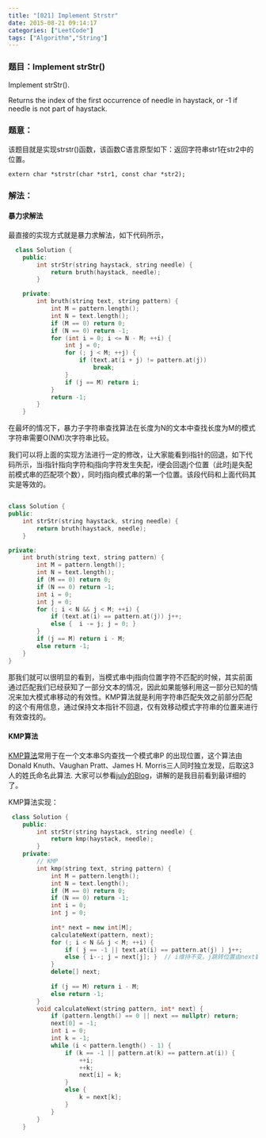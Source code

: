 ```yaml
---
title: "[021] Implement Strstr"
date: 2015-08-21 09:14:17
categories: ["LeetCode"]
tags: ["Algorithm","String"]
---
```


### 题目：Implement strStr()

Implement strStr().

Returns the index of the first occurrence of needle in haystack, or -1 if needle is not part of haystack.

<!-- more -->

### 题意：

该题目就是实现strstr()函数，该函数C语言原型如下：返回字符串str1在str2中的位置。

```
extern char *strstr(char *str1, const char *str2);
```


### 解法：

#### 暴力求解法

最直接的实现方式就是暴力求解法，如下代码所示，

``` C++
  class Solution {
	public:
		int strStr(string haystack, string needle) {
			return bruth(haystack, needle);
		}

	private:
		int bruth(string text, string pattern) {
			int M = pattern.length();
			int N = text.length();
			if (M == 0) return 0;
			if (N == 0) return -1;
			for (int i = 0; i <= N - M; ++i) {
				int j = 0;
				for (; j < M; ++j) {
					if (text.at(i + j) != pattern.at(j))
						break;
				}
				if (j == M) return i;
			}
			return -1;
		}
	}

```

在最坏的情况下，暴力子字符串查找算法在长度为N的文本中查找长度为M的模式字符串需要O(NM)次字符串比较。

我们可以将上面的实现方法进行一定的修改，让大家能看到i指针的回退，如下代码所示，当i指针指向字符和j指向字符发生失配，i便会回退j个位置（此时j是失配前模式串的匹配项个数），同时j指向模式串的第一个位置。该段代码和上面代码其实是等效的。

``` C++

class Solution {
public:
	int strStr(string haystack, string needle) {
		return bruth(haystack, needle);
	}

private:
	int bruth(string text, string pattern) {
		int M = pattern.length();
		int N = text.length();
		if (M == 0) return 0;
		if (N == 0) return -1;
		int i = 0;
		int j = 0;
		for (; i < N && j < M; ++i) {
			if (text.at(i) == pattern.at(j)) j++;
			else {	i -= j; j = 0; }
		}
		if (j == M) return i - M;
		else return -1;
	}
}

```

那我们就可以很明显的看到，当模式串中j指向位置字符不匹配的时候，其实前面通过匹配我们已经获知了一部分文本的情况，因此如果能够利用这一部分已知的情况来加大模式串移动的有效性。KMP算法就是利用字符串匹配失效之前部分匹配的这个有用信息，通过保持文本指针不回退，仅有效移动模式字符串的位置来进行有效查找的。


#### KMP算法

[KMP算法](https://en.wikipedia.org/wiki/Knuth%E2%80%93Morris%E2%80%93Pratt_algorithm)常用于在一个文本串S内查找一个模式串P 的出现位置，这个算法由Donald Knuth、Vaughan Pratt、James H. Morris三人同时独立发现，后取这3人的姓氏命名此算法.
大家可以参看[july的Blog](http://blog.csdn.net/tukangzheng/article/details/38438481)，讲解的是我目前看到最详细的了。

KMP算法实现：

```C++
 class Solution {
	public:
		int strStr(string haystack, string needle) {
			return kmp(haystack, needle);
		}
	private:
		// KMP
		int kmp(string text, string pattern) {
			int M = pattern.length();
			int N = text.length();
			if (M == 0) return 0;
			if (N == 0) return -1;
			int i = 0;
			int j = 0;
	
			int* next = new int[M];
			calculateNext(pattern, next);
			for (; i < N && j < M; ++i) {
				if ( j == -1 || text.at(i) == pattern.at(j) ) j++;
				else { i--; j = next[j]; }	// i维持不变，j跳转位置由next数组决定
			}
			delete[] next;
	
			if (j == M) return i - M;
			else return -1;
		}
		void calculateNext(string pattern, int* next) {
			if (pattern.length() == 0 || next == nullptr) return;
			next[0] = -1;
			int i = 0;
			int k = -1;
			while (i < pattern.length() - 1) {
				if (k == -1 || pattern.at(k) == pattern.at(i)) {
					++i;
					++k;
					next[i] = k;
				}
				else {
					k = next[k];
				}
			}
		}
	}

```